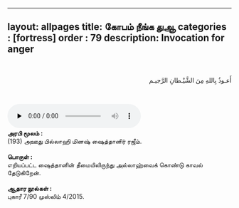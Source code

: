  ---
layout: allpages
title:  கோபம் நீங்க துஆ
categories : [fortress]
order : 79
description: Invocation for anger
---

&nbsp;
<div class="arabictext" dir="RTL">

أَعـوذُ بِاللهِ مِنَ الشَّيْـطانِ الرَّجيـم

</div>

&nbsp;


<audio controls  preload="none">
  <source src="{{ site.baseurl }}/audio/fortress/193.mp3" type="audio/mpeg">
Your browser does not support the audio element.
</audio> &nbsp;

<div class="duaextra" tabindex="0"> <div onclick = "void(0)"><strong> அரபி மூலம் : </strong></div> <div class="extra">
(193) அஊது பில்லாஹி மினஷ் ஷைத்தானிர் ரஜீம்.

</div> </div> &nbsp; 
<div class="duaextra" tabindex="0"> <div onclick = "void(0)"><strong> பொருள் :</strong></div> <div class="extra">
எறியப்பட்ட ஷைத்தானின் தீமையிலிருந்து அல்லாஹ்வைக் கொண்டு காவல் தேடுகிறேன்.

</div> </div> &nbsp;
<div class="duaextra" tabindex="0"> <div onclick = "void(0)"><strong> ஆதார நூல்கள் :</strong></div> <div class="extra">
புகாரீ 7/90 முஸ்லிம் 4/2015.

</div> </div>
